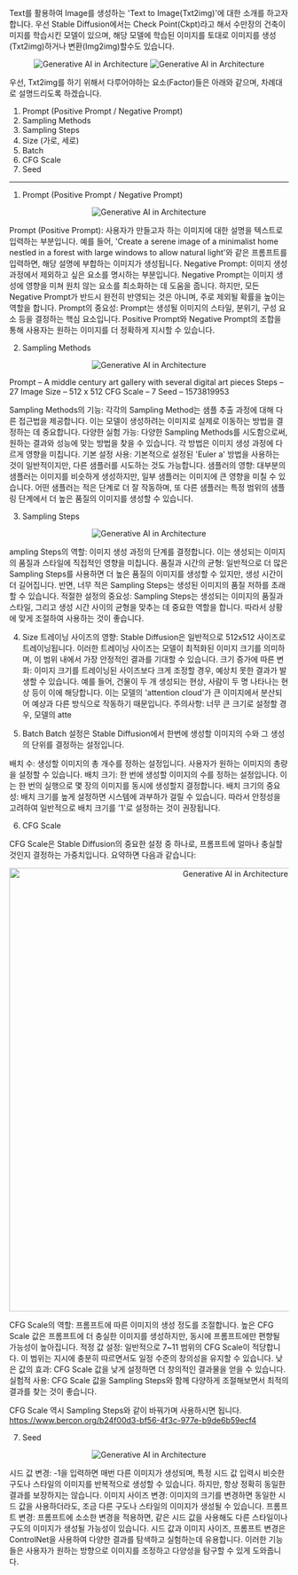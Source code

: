 

Text를 활용하여 Image를 생성하는 'Text to Image(Txt2img)'에 대한 소개를 하고자 합니다.
우선 Stable Diffusion에서는 Check Point(Ckpt)라고 해서 수만장의 건축이미지를 학습시킨 모델이 있으며, 해당 모델에 학습된 이미지를 토대로 이미지를 생성(Txt2img)하거나 변환(Img2img)할수도 있습니다.

<p align="center">
  <img src="../../img/txt_img1.png" alt="Generative AI in Architecture">
  <img src="../../img/txt_img0.png" alt="Generative AI in Architecture">
</p>

우선, Txt2img를 하기 위해서 다루어야하는 요소(Factor)들은 아래와 같으며, 차례대로 설명드리도록 하겠습니다.
 
1) Prompt (Positive Prompt / Negative Prompt)
2) Sampling Methods
3) Sampling Steps
4) Size (가로, 세로)
5) Batch
6) CFG Scale
7) Seed
---- 

1. Prompt (Positive Prompt / Negative Prompt)

<p align="center">
  <img src="../../img/txt_img2.png" alt="Generative AI in Architecture">
</p>
Prompt (Positive Prompt): 사용자가 만들고자 하는 이미지에 대한 설명을 텍스트로 입력하는 부분입니다. 예를 들어, 'Create a serene image of a minimalist home nestled in a forest with large windows to allow natural light'와 같은 프롬프트를 입력하면, 해당 설명에 부합하는 이미지가 생성됩니다.
Negative Prompt: 이미지 생성 과정에서 제외하고 싶은 요소를 명시하는 부분입니다. Negative Prompt는 이미지 생성에 영향을 미쳐 원치 않는 요소를 최소화하는 데 도움을 줍니다. 하지만, 모든 Negative Prompt가 반드시 완전히 반영되는 것은 아니며, 주로 제외될 확률을 높이는 역할을 합니다.
Prompt의 중요성: Prompt는 생성될 이미지의 스타일, 분위기, 구성 요소 등을 결정하는 핵심 요소입니다. Positive Prompt와 Negative Prompt의 조합을 통해 사용자는 원하는 이미지를 더 정확하게 지시할 수 있습니다.

2. Sampling Methods
<p align="center">
  <img src="../../img/txt_img7.png" alt="Generative AI in Architecture">
</p>
Prompt – A middle century art gallery with several digital art pieces
Steps – 27
Image Size – 512 x 512
CFG Scale – 7
Seed – 1573819953

Sampling Methods의 기능: 각각의 Sampling Method는 샘플 추출 과정에 대해 다른 접근법을 제공합니다. 이는 모델이 생성하려는 이미지로 실제로 이동하는 방법을 결정하는 데 중요합니다.
다양한 실험 가능: 다양한 Sampling Methods를 시도함으로써, 원하는 결과와 성능에 맞는 방법을 찾을 수 있습니다. 각 방법은 이미지 생성 과정에 다르게 영향을 미칩니다.
기본 설정 사용: 기본적으로 설정된 'Euler a' 방법을 사용하는 것이 일반적이지만, 다른 샘플러를 시도하는 것도 가능합니다.
샘플러의 영향: 대부분의 샘플러는 이미지를 비슷하게 생성하지만, 일부 샘플러는 이미지에 큰 영향을 미칠 수 있습니다. 어떤 샘플러는 적은 단계로 더 잘 작동하며, 또 다른 샘플러는 특정 범위의 샘플링 단계에서 더 높은 품질의 이미지를 생성할 수 있습니다.

3. Sampling Steps
<p align="center">
  <img src="../../img/txt_img3.png" alt="Generative AI in Architecture">
</p>
ampling Steps의 역할: 이미지 생성 과정의 단계를 결정합니다. 이는 생성되는 이미지의 품질과 스타일에 직접적인 영향을 미칩니다.
품질과 시간의 균형: 일반적으로 더 많은 Sampling Steps를 사용하면 더 높은 품질의 이미지를 생성할 수 있지만, 생성 시간이 더 길어집니다. 반면, 너무 적은 Sampling Steps는 생성된 이미지의 품질 저하를 초래할 수 있습니다.
적절한 설정의 중요성: Sampling Steps는 생성되는 이미지의 품질과 스타일, 그리고 생성 시간 사이의 균형을 맞추는 데 중요한 역할을 합니다. 따라서 상황에 맞게 조절하여 사용하는 것이 좋습니다.

4. Size
트레이닝 사이즈의 영향: Stable Diffusion은 일반적으로 512x512 사이즈로 트레이닝됩니다. 이러한 트레이닝 사이즈는 모델이 최적화된 이미지 크기를 의미하며, 이 범위 내에서 가장 안정적인 결과를 기대할 수 있습니다.
크기 증가에 따른 변화: 이미지 크기를 트레이닝된 사이즈보다 크게 조정할 경우, 예상치 못한 결과가 발생할 수 있습니다. 예를 들어, 건물이 두 개 생성되는 현상, 사람이 두 명 나타나는 현상 등이 이에 해당합니다. 이는 모델의 'attention cloud'가 큰 이미지에서 분산되어 예상과 다른 방식으로 작동하기 때문입니다.
주의사항: 너무 큰 크기로 설정할 경우, 모델의 atte
 
5. Batch 
Batch 설정은 Stable Diffusion에서 한번에 생성할 이미지의 수와 그 생성의 단위를 결정하는 설정입니다. 

배치 수: 생성할 이미지의 총 개수를 정하는 설정입니다. 사용자가 원하는 이미지의 총량을 설정할 수 있습니다.
배치 크기: 한 번에 생성할 이미지의 수를 정하는 설정입니다. 이는 한 번의 실행으로 몇 장의 이미지를 동시에 생성할지 결정합니다.
배치 크기의 중요성: 배치 크기를 높게 설정하면 시스템에 과부하가 걸릴 수 있습니다. 따라서 안정성을 고려하여 일반적으로 배치 크기를 '1'로 설정하는 것이 권장됩니다.
 
6. CFG Scale 

CFG Scale은 Stable Diffusion의 중요한 설정 중 하나로, 프롬프트에 얼마나 충실할 것인지 결정하는 가중치입니다. 요약하면 다음과 같습니다:
  <p align="center">
  <img src="../../img/txt_img5.png" alt="Generative AI in Architecture" width= "800px">
</p>

CFG Scale의 역할: 프롬프트에 따른 이미지의 생성 정도를 조절합니다. 높은 CFG Scale 값은 프롬프트에 더 충실한 이미지를 생성하지만, 동시에 프롬프트에만 편향될 가능성이 높아집니다.
적정 값 설정: 일반적으로 7~11 범위의 CFG Scale이 적당합니다. 이 범위는 지시에 충분히 따르면서도 일정 수준의 창의성을 유지할 수 있습니다.
낮은 값의 효과: CFG Scale 값을 낮게 설정하면 더 창의적인 결과물을 얻을 수 있습니다.
실험적 사용: CFG Scale 값을 Sampling Steps와 함께 다양하게 조절해보면서 최적의 결과를 찾는 것이 좋습니다.

CFG Scale 역시 Sampling Steps와 같이 바꿔가며 사용하시면 됩니다.
https://www.bercon.org/b24f00d3-bf56-4f3c-977e-b9de6b59ecf4

7. Seed

  <p align="center">
  <img src="../../img/txt_img4.png" alt="Generative AI in Architecture">
</p>

시드 값 변경: -1을 입력하면 매번 다른 이미지가 생성되며, 특정 시드 값 입력시 비슷한 구도나 스타일의 이미지를 반복적으로 생성할 수 있습니다. 하지만, 항상 정확히 동일한 결과를 보장하지는 않습니다.
이미지 사이즈 변경: 이미지의 크기를 변경하면 동일한 시드 값을 사용하더라도, 조금 다른 구도나 스타일의 이미지가 생성될 수 있습니다.
프롬프트 변경: 프롬프트에 소소한 변경을 적용하면, 같은 시드 값을 사용해도 다른 스타일이나 구도의 이미지가 생성될 가능성이 있습니다.
시드 값과 이미지 사이즈, 프롬프트 변경은 ControlNet을 사용하여 다양한 결과를 탐색하고 실험하는데 유용합니다. 이러한 기능들은 사용자가 원하는 방향으로 이미지를 조정하고 다양성을 탐구할 수 있게 도와줍니다.